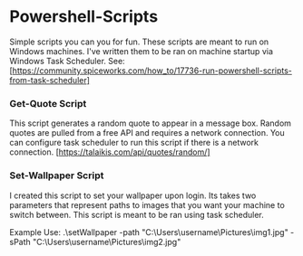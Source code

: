 # Powershell-Scripts
Simple scripts you can you for fun. These scripts are meant to run on Windows machines. I've written them to be ran on machine startup via Windows Task Scheduler. See: [https://community.spiceworks.com/how_to/17736-run-powershell-scripts-from-task-scheduler] 

### Get-Quote Script

This script generates a random quote to appear in a message box. Random quotes are pulled from a free API and requires a network connection. You can configure task scheduler to run this script if there is a network connection. [https://talaikis.com/api/quotes/random/]

### Set-Wallpaper Script

I created this script to set your wallpaper upon login. Its takes two parameters that represent paths to images that you want your machine to switch between. This script is meant to be ran using task scheduler.

Example Use: .\setWallpaper -path "C:\Users\username\Pictures\img1.jpg" -sPath "C:\Users\username\Pictures\img2.jpg"
